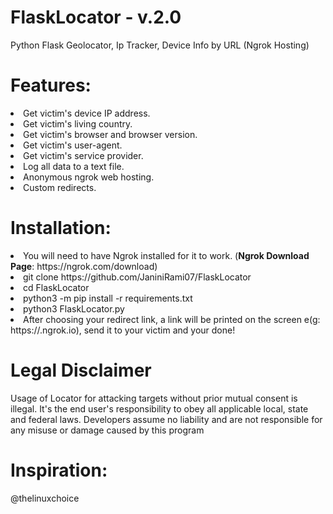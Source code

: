# FlaskLocator - v.2.0
Python Flask Geolocator, Ip Tracker, Device Info by URL (Ngrok Hosting) 

# Features:
<li>Get victim's device IP address.</li>
<li>Get victim's living country.</li>
<li>Get victim's browser and browser version.</li>
<li>Get victim's user-agent.</li>
<li>Get victim's service provider.</li>
<li>Log all data to a text file.</li>
<li>Anonymous ngrok web hosting.</li>
<li>Custom redirects.  </li>

# Installation:
<li>You will need to have Ngrok installed for it to work. (<b>Ngrok Download Page</b>: https://ngrok.com/download)</li>
<li>git clone https://github.com/JaniniRami07/FlaskLocator</li>
<li>cd FlaskLocator</li>
<li>python3 -m pip install -r requirements.txt</li>
<li>python3 FlaskLocator.py</li>
<li>After choosing your redirect link, a link will be printed on the screen e(g: https://<random_shit>.ngrok.io), send it to your victim and your done!</li>

# Legal Disclaimer
Usage of Locator for attacking targets without prior mutual consent is illegal. It's the end user's responsibility to obey all applicable local, state and federal laws. Developers assume no liability and are not responsible for any misuse or damage caused by this program

# Inspiration:
@thelinuxchoice
